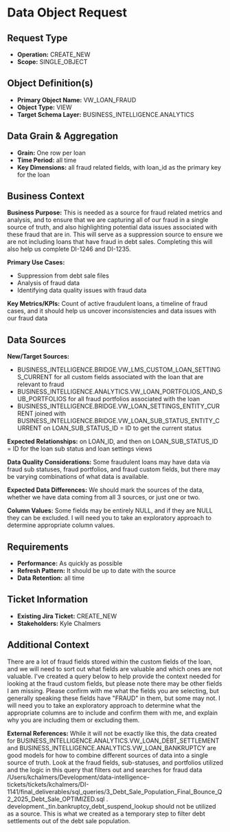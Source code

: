 # Data Object Request

## Request Type
- **Operation:** CREATE_NEW
- **Scope:** SINGLE_OBJECT

## Object Definition(s)
- **Primary Object Name:** VW_LOAN_FRAUD
- **Object Type:** VIEW
- **Target Schema Layer:** BUSINESS_INTELLIGENCE.ANALYTICS

## Data Grain & Aggregation
- **Grain:** One row per loan
- **Time Period:** all time
- **Key Dimensions:** all fraud related fields, with loan_id as the primary key for the loan

## Business Context
**Business Purpose:** This is needed as a source for fraud related metrics and analysis, and to ensure that we are capturing all of our fraud in a single source of truth, and also highlighting potential data issues associated with these fraud that are in. This will serve as a suppression source to ensure we are not including loans that have fraud in debt sales. Completing this will also help us complete DI-1246 and DI-1235.

**Primary Use Cases:** 
- Suppression from debt sale files
- Analysis of fraud data
- Identifying data quality issues with fraud data

**Key Metrics/KPIs:** Count of active fraudulent loans, a timeline of fraud cases, and it should help us uncover inconsistencies and data issues with our fraud data

## Data Sources
**New/Target Sources:** 
- BUSINESS_INTELLIGENCE.BRIDGE.VW_LMS_CUSTOM_LOAN_SETTINGS_CURRENT for all custom fields associated with the loan that are relevant to fraud 
- BUSINESS_INTELLIGENCE.ANALYTICS.VW_LOAN_PORTFOLIOS_AND_SUB_PORTFOLIOS for all fraud portfolios associated with the loan 
- BUSINESS_INTELLIGENCE.BRIDGE.VW_LOAN_SETTINGS_ENTITY_CURRENT joined with BUSINESS_INTELLIGENCE.BRIDGE.VW_LOAN_SUB_STATUS_ENTITY_CURRENT on LOAN_SUB_STATUS_ID = ID to get the current status

**Expected Relationships:** on LOAN_ID, and then on LOAN_SUB_STATUS_ID = ID for the loan sub status and loan settings views

**Data Quality Considerations:** Some fraudulent loans may have data via fraud sub statuses, fraud portfolios, and fraud custom fields, but there may be varying combinations of what data is available.

**Expected Data Differences:** We should mark the sources of the data, whether we have data coming from all 3 sources, or just one or two.

**Column Values:** Some fields may be entirely NULL, and if they are NULL they can be excluded. I will need you to take an exploratory approach to determine appropriate column values.

## Requirements
- **Performance:** As quickly as possible
- **Refresh Pattern:** It should be up to date with the source
- **Data Retention:** all time

## Ticket Information
- **Existing Jira Ticket:** CREATE_NEW
- **Stakeholders:** Kyle Chalmers

## Additional Context
There are a lot of fraud fields stored within the custom fields of the loan, and we will need to sort out what fields are valuable and which ones are not valuable. I've created a query below to help provide the context needed for looking at the fraud custom fields, but please note there may be other fields I am missing. Please confirm with me what the fields you are selecting, but generally speaking these fields have "FRAUD" in them, but some may not.
I will need you to take an exploratory approach to determine what the appropriate columns are to include and confirm them with me, and explain why you are including them or excluding them.

**External References:** While it will not be exactly like this, the data created for BUSINESS_INTELLIGENCE.ANALYTICS.VW_LOAN_DEBT_SETTLEMENT and BUSINESS_INTELLIGENCE.ANALYTICS.VW_LOAN_BANKRUPTCY are good models for how to combine different sources of data into a single source of truth.
Look at the fraud fields, sub-statuses, and portfolios utilized and the logic in this query that filters out and searches for fraud data /Users/kchalmers/Development/data-intelligence-tickets/tickets/kchalmers/DI-1141/final_deliverables/sql_queries/3_Debt_Sale_Population_Final_Bounce_Q2_2025_Debt_Sale_OPTIMIZED.sql . development._tin.bankruptcy_debt_suspend_lookup should not be utilized as a source. This is what we created as a temporary step to filter debt settlements out of the debt sale population.